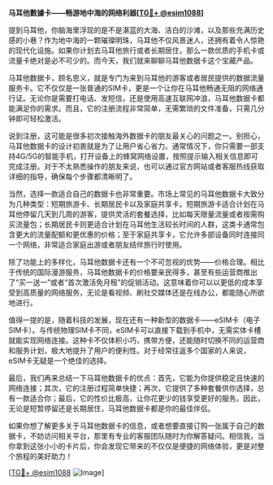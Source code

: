 **马耳他數據卡——畅游地中海的网络利器[[TG💪+ @esim1088](https://t.me/s/esim1088)]**

提到马耳他，你脑海里浮现的是不是湛蓝的大海、洁白的沙滩，以及那些充满历史感的小巷？作为地中海的一颗璀璨明珠，马耳他不仅风景迷人，还拥有着令人惊艳的现代化设施。如果你计划去马耳他旅行或者长期居住，那么一款优质的手机卡或流量卡绝对是必不可少的。而今天，我们就来聊聊马耳他数据卡这个宝藏产品。

马耳他数据卡，顾名思义，就是专门为来到马耳他的游客或者居民提供的数据流量服务卡。它不仅仅是一张普通的SIM卡，更是一个让你在马耳他畅通无阻的网络通行证。无论你是需要打电话、发短信，还是使用高速互联网冲浪，马耳他数据卡都能满足你的需求。而且，它的注册流程非常简单，无需繁琐的文件准备，只需几分钟即可轻松激活。

说到注册，这可能是很多初次接触海外数据卡的朋友最关心的问题之一。别担心，马耳他数据卡的设计初衷就是为了让用户省心省力。通常情况下，你只需要一部支持4G/5G的智能手机，打开设备上的蜂窝网络设置，按照提示输入相关信息即可完成注册。对于不太熟悉操作的朋友来说，也可以通过官方网站或者客服热线获取详细的指导，确保每个步骤都清晰明了。

当然，选择一款适合自己的数据卡也非常重要。市场上常见的马耳他数据卡大致分为几种类型：短期旅游卡、长期居民卡以及家庭共享卡。短期旅游卡适合计划在马耳他停留几天到几周的游客，提供灵活的套餐选择，比如每天限量流量或者按需购买流量包；长期居民卡则更适合计划在马耳他生活较长时间的人群，这类卡通常包含更大的流量配额和更优惠的价格；至于家庭共享卡，它允许多部设备同时连接同一个网络，非常适合家庭出游或者朋友结伴旅行时使用。

除了功能上的多样化，马耳他数据卡还有一个不可忽视的优势——价格合理。相比于传统的国际漫游服务，马耳他数据卡的价格要亲民得多，甚至有些运营商推出了“买一送一”或者“首次激活免月租”的促销活动。这意味着你可以以更低的成本享受到高质量的网络服务，无论是看视频、刷社交媒体还是在线办公，都能随心所欲地进行。

值得一提的是，随着科技的发展，现在还有一种新型的数据卡——eSIM卡（电子SIM卡）。与传统物理SIM卡不同，eSIM卡可以直接下载到手机中，无需实体卡槽就能实现网络连接。这种卡不仅体积小巧，携带方便，还能随时切换不同的运营商和服务计划，极大地提升了用户的便利性。对于经常往返多个国家的人来说，eSIM卡无疑是一个绝佳的选择。

最后，我们再来总结一下马耳他数据卡的优点：首先，它能为你提供稳定且快速的网络连接；其次，它的注册过程简单快捷；再次，它提供了多种套餐供你选择，总有一款适合你；最后，它的性价比极高，让你花更少的钱享受更好的服务。因此，无论是短暂停留还是长期居住，马耳他数据卡都是你的最佳伴侣。

如果你想了解更多关于马耳他数据卡的信息，或者想要直接订购一张属于自己的数据卡，不妨访问相关平台，那里有专业的客服团队随时为你解答疑问。相信我，当你拿到这张小小的卡片后，你会发现它带来的不仅仅是便捷的网络体验，更是对整个旅程的美好助力！

[[TG💪+ @esim1088](https://t.me/s/esim1088) ![Image](https://i.postimg.cc/4NQfJmqS/Snipaste-2025-05-13-00-14-12.png)]